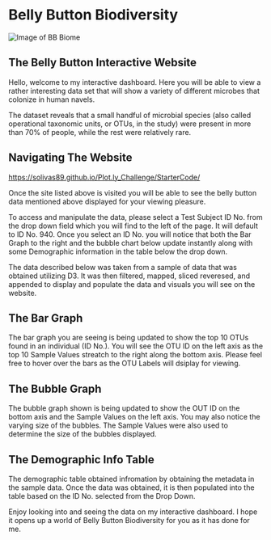 # Belly Button Biodiversity
![Image of BB Biome](https://lh3.googleusercontent.com/proxy/nCpCc8-NNG751BMKv8RoyhmVeTfBZj_6IGz66lZ6MIeaLoKgc1Yn_kwbn22nf-Q6kmUkKpo3spEhyb7jVDTOLLxsJn4sK-BbOZlgoSoHOwpj)

## The Belly Button Interactive Website
Hello, welcome to my interactive dashboard. Here you will be able to view a rather interesting data set that will show
a variety of different microbes that colonize in human navels.

The dataset reveals that a small handful of microbial species (also called operational taxonomic units, or OTUs, 
in the study) were present in more than 70% of people, while the rest were relatively rare.

## Navigating The Website
https://solivas89.github.io/Plot.ly_Challenge/StarterCode/

Once the site listed above is visited you will be able to see the belly button data mentioned above displayed for your 
viewing pleasure. 

To access and manipulate the data, please select a Test Subject ID No. from the drop down field which you will find to the 
left of the page. It will default to ID No. 940. Once you select an ID No. you will notice that both the Bar Graph to the 
right and the bubble chart below update instantly along with some Demographic information in the table below the drop down. 

The data described below was taken from a sample of data that was obtained utilizing D3. It was then filtered, mapped, sliced 
reveresed, and appended to display and populate the data and visuals you will see on the website.

## The Bar Graph
The bar graph you are seeing is being updated to show the top 10 OTUs found in an individual (ID No.). You will see the OTU ID 
on the left axis as the top 10 Sample Values streatch to the right along the bottom axis. Please feel free to hover over the 
bars as the OTU Labels will dsiplay for viewing. 

## The Bubble Graph
The bubble graph shown is being updated to show the OUT ID on the bottom axis and the Sample Values on the left axis. You may 
also notice the varying size of the bubbles. The Sample Values were also used to determine the size of the bubbles displayed.


## The Demographic Info Table
The demographic table obtained infromation by obtaining the metadata in the sample data. Once the data was obtained, it is then 
populated into the table based on the ID No. selected from the Drop Down. 

Enjoy looking into and seeing the data on my interactive dashboard. I hope it opens up a world of Belly Button Biodiversity for 
you as it has done for me. 



